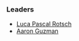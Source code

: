 ### Leaders
* [Luca Pascal Rotsch](mailto:luca.pascalrotsch@owasp.org)
* [Aaron Guzman](mailto:aaron.guzman@owasp.org)
